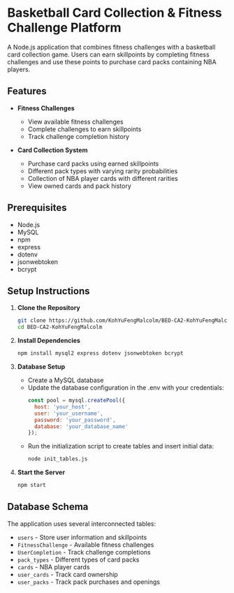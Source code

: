 # Basketball Card Collection & Fitness Challenge Platform

A Node.js application that combines fitness challenges with a basketball card collection game. Users can earn skillpoints by completing fitness challenges and use these points to purchase card packs containing NBA players.

## Features

- **Fitness Challenges**
  - View available fitness challenges
  - Complete challenges to earn skillpoints
  - Track challenge completion history

- **Card Collection System**
  - Purchase card packs using earned skillpoints
  - Different pack types with varying rarity probabilities
  - Collection of NBA player cards with different rarities
  - View owned cards and pack history

## Prerequisites

- Node.js 
- MySQL 
- npm 
- express
- dotenv
- jsonwebtoken
- bcrypt

## Setup Instructions

1. **Clone the Repository**
   ```bash
   git clone https://github.com/KohYuFengMalcolm/BED-CA2-KohYuFengMalcolm.git
   cd BED-CA2-KohYuFengMalcolm
   ```

2. **Install Dependencies**
   ```bash
   npm install mysql2 express dotenv jsonwebtoken bcrypt
   ```

3. **Database Setup**
   - Create a MySQL database
   - Update the database configuration in the .env with your credentials:
     ```javascript
     const pool = mysql.createPool({
       host: 'your_host',
       user: 'your_username',
       password: 'your_password',
       database: 'your_database_name'
     });
     ```
   - Run the initialization script to create tables and insert initial data:
     ```bash
     node init_tables.js
     ```

4. **Start the Server**
   ```bash
   npm start
   ```

## Database Schema

The application uses several interconnected tables:
- `users` - Store user information and skillpoints
- `FitnessChallenge` - Available fitness challenges
- `UserCompletion` - Track challenge completions
- `pack_types` - Different types of card packs
- `cards` - NBA player cards
- `user_cards` - Track card ownership
- `user_packs` - Track pack purchases and openings
